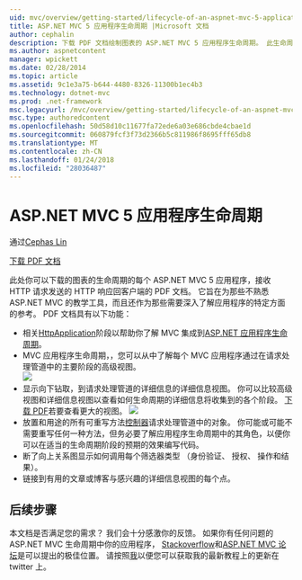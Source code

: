 ```yaml
---
uid: mvc/overview/getting-started/lifecycle-of-an-aspnet-mvc-5-application
title: ASP.NET MVC 5 应用程序生命周期 |Microsoft 文档
author: cephalin
description: 下载 PDF 文档绘制图表的 ASP.NET MVC 5 应用程序生命周期。 此生命周期文档提供的 MVC 生命周期的高级视图...
ms.author: aspnetcontent
manager: wpickett
ms.date: 02/28/2014
ms.topic: article
ms.assetid: 9c1e3a75-b644-4480-8326-11300b1ec4b3
ms.technology: dotnet-mvc
ms.prod: .net-framework
msc.legacyurl: /mvc/overview/getting-started/lifecycle-of-an-aspnet-mvc-5-application
msc.type: authoredcontent
ms.openlocfilehash: 50d58d10c11677fa72ede6a03e686cbde4cbae1d
ms.sourcegitcommit: 060879fcf3f73d2366b5c811986f8695fff65db8
ms.translationtype: MT
ms.contentlocale: zh-CN
ms.lasthandoff: 01/24/2018
ms.locfileid: "28036487"
---
```

<a name="lifecycle-of-an-aspnet-mvc-5-application"></a>ASP.NET MVC 5 应用程序生命周期
====================
通过[Cephas Lin](https://github.com/cephalin)

[下载 PDF 文档](lifecycle-of-an-aspnet-mvc-5-application/_static/lifecycle-of-an-aspnet-mvc-5-application1.pdf)

此处你可以下载的图表的生命周期的每个 ASP.NET MVC 5 应用程序，接收 HTTP 请求发送的 HTTP 响应回客户端的 PDF 文档。 它旨在为那些不熟悉 ASP.NET MVC 的教学工具，而且还作为那些需要深入了解应用程序的特定方面的参考。 PDF 文档具有以下功能：

- 相关[HttpApplication](https://msdn.microsoft.com/library/system.web.httpapplication.aspx)阶段以帮助你了解 MVC 集成到[ASP.NET 应用程序生命周期](https://msdn.microsoft.com/library/bb470252.aspx)。
- MVC 应用程序生命周期，，您可以从中了解每个 MVC 应用程序通过在请求处理管道中的主要阶段的高级视图。  
    ![](lifecycle-of-an-aspnet-mvc-5-application/_static/image1.jpg)
- 显示向下钻取，到请求处理管道的详细信息的详细信息视图。 你可以比较高级视图和详细信息视图以查看如何生命周期的详细信息将收集到的各个阶段。 [下载 PDF](lifecycle-of-an-aspnet-mvc-5-application/_static/lifecycle-of-an-aspnet-mvc-5-application1.pdf)若要查看更大的视图。
    ![](lifecycle-of-an-aspnet-mvc-5-application/_static/image2.jpg)
- 放置和用途的所有可重写方法[控制器](https://msdn.microsoft.com/library/system.web.mvc.controller.aspx)请求处理管道中的对象。 你可能或可能不需要重写任何一种方法，但务必要了解应用程序生命周期中的其角色，以便你可以在适当的生命周期阶段的预期的效果编写代码。
- 断了向上关系图显示如何调用每个筛选器类型 （身份验证、 授权、 操作和结果）。
- 链接到有用的文章或博客与感兴趣的详细信息视图的每个点。


## <a name="next-steps"></a>后续步骤

本文档是否满足您的需求？ 我们会十分感激你的反馈。 如果你有任何问题的 ASP.NET MVC 生命周期中你的应用程序， [Stackoverflow](http://stackoverflow.com/help)和[ASP.NET MVC 论坛](https://forums.asp.net/1146.aspx)是可以提出的极佳位置。 请按照[我](https://twitter.com/Cephas_MSFT)以便您可以获取我的最新教程上的更新在 twitter 上。
